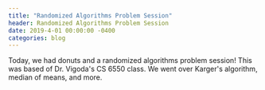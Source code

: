 ```yaml
---
title: "Randomized Algorithms Problem Session"
header: Randomized Algorithms Problem Session
date: 2019-4-01 00:00:00 -0400
categories: blog
---
```


Today, we had donuts and a randomized algorithms problem session! This was based of Dr. Vigoda's CS 6550 class.
We went over Karger's algorithm, median of means, and more. 
